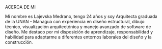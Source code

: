 ACERCA DE MI

Mi nombre es Lajevska Medrano, tengo 24 años y soy Arquitecta graduada de la UNAN - Managua con experiencia en diseño estructural,
dibujo técnico, visualización arquitectónica y manejo avanzado de software de diseño. Me destaco por mi disposición de aprendizaje,
responsabilidad y habilidad para adaptarme a diferentes entornos laborales del diseño y la construcción.
